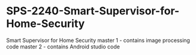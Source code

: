 # SPS-2240-Smart-Supervisor-for-Home-Security
Smart Supervisor for Home Security
master 1 - contains image processing code
master 2 - contains Android studio code
